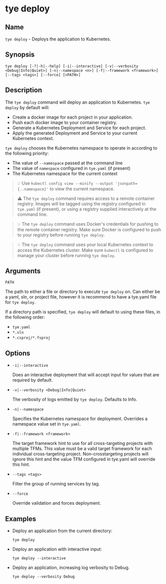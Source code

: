 # tye deploy

## Name

`tye deploy` - Deploys the application to Kubernetes.

## Synopsis

```text
tye deploy [-?|-h|--help] [-i|--interactive] [-v|--verbosity <Debug|Info|Quiet>] [-n|--namespace <n>] [-f|--framework <framework>] [--tags <tags>] [--force] [<PATH>]
```

## Description

The `tye deploy` command will deploy an application to Kubernetes. `tye deploy` by default will:

- Create a docker image for each project in your application.
- Push each docker image to your container registry.
- Generate a Kubernetes Deployment and Service for each project.
- Apply the generated Deployment and Service to your current Kubernetes context.

`tye deploy` chooses the Kubernetes namespace to operate in according to the following priority:

- The value of `--namespace` passed at the command line
- The value of `namespace` configured in `tye.yaml` (if present)
- The Kubernetes namespace for the current context

> :bulb: Use `kubectl config view --minify --output 'jsonpath={..namespace}'` to view the current namespace.

> :warning: The `tye deploy` command requires access to a remote container registry. Images will be tagged using the registry configured in `tye.yaml` (if present), or using a registry supplied interactively at the command line.

> :bulb: The `tye deploy` command uses Docker's credentials for pushing to the remote container registry. Make sure Docker is configured to push to your registry before running `tye deploy`.

> :bulb: The `tye deploy` command uses your local Kubernetes context to access the Kubernetes cluster. Make sure `kubectl` is configured to manage your cluster before running `tye deploy`.

## Arguments

`PATH`

The path to either a file or directory to execute `tye deploy` on. Can either be a yaml, sln, or project file, however it is recommend to have a tye.yaml file for `tye deploy`.

If a directory path is specified, `tye deploy` will default to using these files, in the following order:

- `tye.yaml`
- `*.sln`
- `*.csproj/*.fsproj`

## Options

- `-i|--interactive`

    Does an interactive deployment that will accept input for values that are required by default.

- `-v|--verbosity <Debug|Info|Quiet>`

    The verbosity of logs emitted by `tye deploy`. Defaults to Info.

- `-n|--namespace`

    Specifies the Kubernetes namespace for deployment. Overrides a namespace value set in `tye.yaml`.

- `-f|--framework <framework>`

    The target framework hint to use for all cross-targeting projects with multiple TFMs. This value must be a valid target framework for each individual cross-targeting project. Non-crosstargeting projects will ignore this hint and the value TFM configured in tye.yaml will override this hint.

- `--tags <tags>`

    Filter the group of running services by tag.

- `--force`

    Override validation and forces deployment.

## Examples

- Deploy an application from the current directory:

    ```text
    tye deploy
    ```

- Deploy an application with interactive input:

    ```text
    tye deploy --interactive
    ```

- Deploy an application, increasing log verbosity to Debug.

    ```text
    tye deploy --verbosity Debug
    ```
